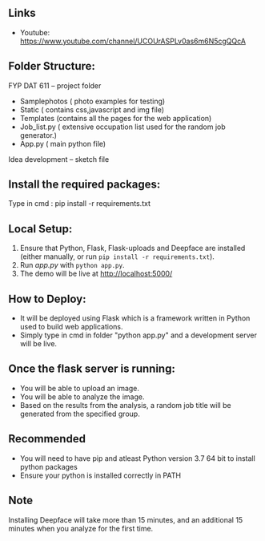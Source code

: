 ## Links
- Youtube: https://www.youtube.com/channel/UCOUrASPLv0as6m6N5cgQQcA

## Folder Structure:
FYP DAT 611 – project folder
- Samplephotos ( photo examples for testing)
- Static ( contains css,javascript and img file)
- Templates (contains all the pages for the web application)
- Job_list.py ( extensive occupation list used for the random job generator.)
- App.py ( main python file)

Idea development – sketch file

 ## Install the required packages:
Type in cmd : pip install -r requirements.txt

## Local Setup:
 1. Ensure that Python, Flask, Flask-uploads and Deepface are installed (either manually, or run `pip install -r requirements.txt`).
 2. Run *app.py* with `python app.py`.
 3. The demo will be live at [http://localhost:5000/](http://localhost:5000/)

## How to Deploy:

- It will be deployed using Flask which is a framework written in Python used to build web applications.
- Simply type in cmd in folder "python app.py" and a development server will be live.

## Once the flask server is running:
- You will be able to upload an image.
- You will be able to analyze the image.
- Based on the results from the analysis, a random job title will be generated from the specified group.

## Recommended
- You will need to have pip and atleast Python version 3.7 64 bit to install python packages
- Ensure your python is installed correctly in PATH


## Note
Installing Deepface will take more than 15 minutes, and an additional 15 minutes when you analyze for the first time.
